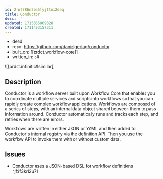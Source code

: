 ```yaml
---
id: 2rnf786n2ba5fyjttnx2deq
title: Conductor
desc: ''
updated: 1715365869328
created: 1711403157311
---
```


- dead
- repo: https://github.com/danielgerlag/conductor
- built_on: [[prdct.workflow-core]]
- written_in: c#

![[prdct.infinitic#similar]]

## Description

Conductor is a workflow server built upon Workflow Core that enables you to coordinate multiple services and scripts into workflows so that you can rapidly create complex workflow applications. Workflows are composed of a series of steps, with an internal data object shared between them to pass information around. Conductor automatically runs and tracks each step, and retries when there are errors.

Workflows are written in either JSON or YAML and then added to Conductor's internal registry via the definition API. Then you use the workflow API to invoke them with or without custom data.

## Issues

- Conductor uses a JSON-based DSL for workflow definitions ^jf9f3krl2u71